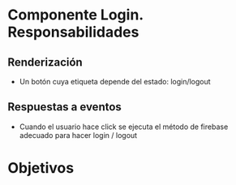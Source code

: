 # Componente Login. Responsabilidades

## Renderización

-   Un botón cuya etiqueta depende del estado: login/logout

## Respuestas a eventos

-   Cuando el usuario hace click se ejecuta el método de firebase adecuado para hacer login / logout

# Objetivos
